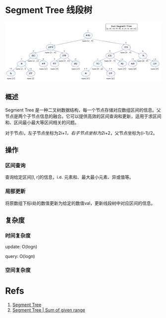 # Segment Tree 线段树

![](imgs/img1.png)

## 概述

Segment Tree 是一种二叉树数据结构，每一个节点存储对应数组区间的信息。父节点是两个子节点信息的融合。它可以提供高效的区间查询和更新，适用于求区间和、区间最小最大等区间相关的问题。

对于节点i，左子节点坐标为2*i+1，右子节点坐标为2*i+2，父节点坐标为(i-1)/2。

## 操作

### 区间查询

查询给定区间[l, r]的信息，i.e. 元素和、最大最小元素、异或值等。

### 局部更新

将原数组下标i处的数值更新为给定的数值val，更新线段树中对应区间的信息。

## 复杂度

### 时间复杂度

update: O(logn)

query: O(logn)

### 空间复杂度

# Refs

1. [Segment Tree](https://www.geeksforgeeks.org/segment-tree-data-structure/)
2. [Segment Tree | Sum of given range](https://www.geeksforgeeks.org/segment-tree-sum-of-given-range/)